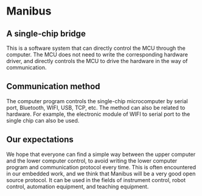 # Manibus

## A single-chip bridge  
 
This is a software system that can directly control the MCU through the computer. The MCU does not need to write the corresponding hardware driver, and directly controls the MCU to drive the hardware in the way of communication.   

## Communication method  

The computer program controls the single-chip microcomputer by serial port, Bluetooth, WIFI, USB, TCP, etc. The method can also be related to hardware. For example, the electronic module of WIFI to serial port to the single chip can also be used.  


## Our expectations  

We hope that everyone can find a simple way between the upper computer and the lower computer control, to avoid writing the lower computer program and communication protocol every time. This is often encountered in our embedded work, and we think that Manibus will be a very good open source protocol. It can be used in the fields of instrument control, robot control, automation equipment, and teaching equipment.